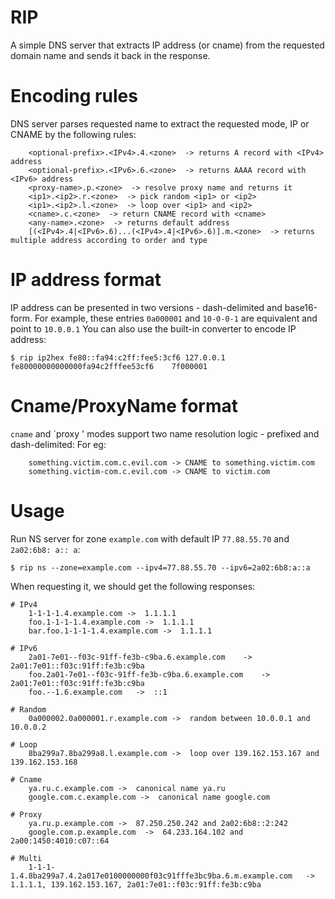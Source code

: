 # RIP
A simple DNS server that extracts IP address (or cname) from the requested domain name and sends it back in the response.

# Encoding rules
DNS server parses requested name to extract the requested mode, IP or CNAME by the following rules:
```
    <optional-prefix>.<IPv4>.4.<zone>  -> returns A record with <IPv4> address
    <optional-prefix>.<IPv6>.6.<zone>  -> returns AAAA record with <IPv6> address
    <proxy-name>.p.<zone>  -> resolve proxy name and returns it
    <ip1>.<ip2>.r.<zone>  -> pick random <ip1> or <ip2>
    <ip1>.<ip2>.l.<zone>  -> loop over <ip1> and <ip2>
    <cname>.c.<zone>  -> return CNAME record with <cname>
    <any-name>.<zone>  -> returns default address
    [(<IPv4>.4|<IPv6>.6)...(<IPv4>.4|<IPv6>.6)].m.<zone>  -> returns multiple address according to order and type
```

# IP address format
IP address can be presented in two versions - dash-delimited and base16-form.
For example, these entries `0a000001` and `10-0-0-1` are equivalent and point to `10.0.0.1`
You can also use the built-in converter to encode IP address:
```
$ rip ip2hex fe80::fa94:c2ff:fee5:3cf6 127.0.0.1
fe80000000000000fa94c2fffee53cf6	7f000001
```


# Cname/ProxyName format
`cname` and `proxy ' modes support two name resolution logic - prefixed and dash-delimited:
For eg:
```
    something.victim.com.c.evil.com -> CNAME to something.victim.com
    something.victim-com.c.evil.com -> CNAME to victim.com
```

# Usage
Run NS server for zone `example.com` with default IP `77.88.55.70` and `2a02:6b8: a:: a`:
```
$ rip ns --zone=example.com --ipv4=77.88.55.70 --ipv6=2a02:6b8:a::a
```

When requesting it, we should get the following responses:
```
# IPv4
    1-1-1-1.4.example.com ->  1.1.1.1 
    foo.1-1-1-1.4.example.com ->  1.1.1.1
    bar.foo.1-1-1-1.4.example.com ->  1.1.1.1

# IPv6
    2a01-7e01--f03c-91ff-fe3b-c9ba.6.example.com    ->  2a01:7e01::f03c:91ff:fe3b:c9ba
    foo.2a01-7e01--f03c-91ff-fe3b-c9ba.6.example.com    -> 2a01:7e01::f03c:91ff:fe3b:c9ba
    foo.--1.6.example.com   ->  ::1

# Random
    0a000002.0a000001.r.example.com ->  random between 10.0.0.1 and 10.0.0.2

# Loop
    8ba299a7.8ba299a8.l.example.com ->  loop over 139.162.153.167 and 139.162.153.168

# Cname
    ya.ru.c.example.com ->  canonical name ya.ru
    google.com.c.example.com ->  canonical name google.com

# Proxy
    ya.ru.p.example.com ->  87.250.250.242 and 2a02:6b8::2:242
    google.com.p.example.com  ->  64.233.164.102 and 2a00:1450:4010:c07::64

# Multi
    1-1-1-1.4.8ba299a7.4.2a017e0100000000f03c91fffe3bc9ba.6.m.example.com   ->  1.1.1.1, 139.162.153.167, 2a01:7e01::f03c:91ff:fe3b:c9ba
```

